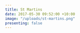 ```yaml
---
title: St Martins
date: 2017-05-30 09:52:00 +10:00
image: "/uploads/st-martins.png"
presenting: false
---
```


